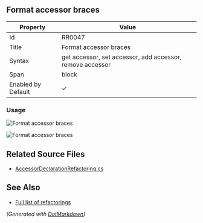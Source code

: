 ## Format accessor braces

| Property           | Value                                                     |
| ------------------ | --------------------------------------------------------- |
| Id                 | RR0047                                                    |
| Title              | Format accessor braces                                    |
| Syntax             | get accessor, set accessor, add accessor, remove accessor |
| Span               | block                                                     |
| Enabled by Default | &#x2713;                                                  |

### Usage

![Format accessor braces](../../images/refactorings/FormatAccessorBracesOnMultipleLines.png)

![Format accessor braces](../../images/refactorings/FormatAccessorBracesOnSingleLine.png)

## Related Source Files

* [AccessorDeclarationRefactoring.cs](../../src/Refactorings/CSharp/Refactorings/AccessorDeclarationRefactoring.cs)

## See Also

* [Full list of refactorings](Refactorings.md)

*\(Generated with [DotMarkdown](http://github.com/JosefPihrt/DotMarkdown)\)*